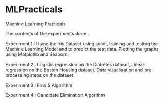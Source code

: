 # MLPracticals
Machine Learning Practicals

The contents of the experiments done :

Experiment 1 : 
Using the Iris Dataset using scikit, training and testing the Machine Learning Model and to predict the test data.
Plotting the graphs using Matplotlib and Seaborn.

Experiment 2 :
Logistic regression on the Diabetes dataset, Linear regression on the Boston Housing dataset.
Data visualisation and pre-processing steps on the dataset.

Experiment 3 :
Find S Algorithm

Experiment 4 :
Candidate Elimination Algorithm
